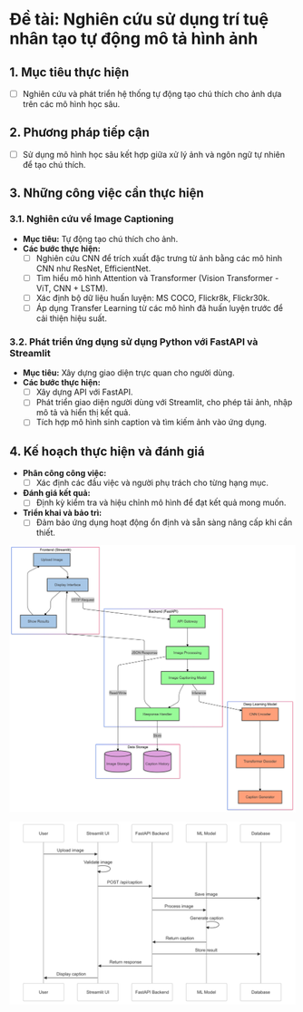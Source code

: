# Đề tài: Nghiên cứu sử dụng trí tuệ nhân tạo tự động mô tả hình ảnh

## 1. Mục tiêu thực hiện
- [ ] Nghiên cứu và phát triển hệ thống tự động tạo chú thích cho ảnh dựa trên các mô hình học sâu.

## 2. Phương pháp tiếp cận
- [ ] Sử dụng mô hình học sâu kết hợp giữa xử lý ảnh và ngôn ngữ tự nhiên để tạo chú thích.

## 3. Những công việc cần thực hiện

### 3.1. Nghiên cứu về Image Captioning
   - **Mục tiêu:** Tự động tạo chú thích cho ảnh.
   - **Các bước thực hiện:**
     - [ ] Nghiên cứu CNN để trích xuất đặc trưng từ ảnh bằng các mô hình CNN như ResNet, EfficientNet.
     - [ ] Tìm hiểu mô hình Attention và Transformer (Vision Transformer - ViT, CNN + LSTM).
     - [ ] Xác định bộ dữ liệu huấn luyện: MS COCO, Flickr8k, Flickr30k.
     - [ ] Áp dụng Transfer Learning từ các mô hình đã huấn luyện trước để cải thiện hiệu suất.

### 3.2. Phát triển ứng dụng sử dụng Python với FastAPI và Streamlit
   - **Mục tiêu:** Xây dựng giao diện trực quan cho người dùng.
   - **Các bước thực hiện:**
     - [ ] Xây dựng API với FastAPI.
     - [ ] Phát triển giao diện người dùng với Streamlit, cho phép tải ảnh, nhập mô tả và hiển thị kết quả.
     - [ ] Tích hợp mô hình sinh caption và tìm kiếm ảnh vào ứng dụng.

## 4. Kế hoạch thực hiện và đánh giá
- **Phân công công việc:** 
  - [ ] Xác định các đầu việc và người phụ trách cho từng hạng mục.
- **Đánh giá kết quả:** 
  - [ ] Định kỳ kiểm tra và hiệu chỉnh mô hình để đạt kết quả mong muốn.
- **Triển khai và bảo trì:** 
  - [ ] Đảm bảo ứng dụng hoạt động ổn định và sẵn sàng nâng cấp khi cần thiết.

![Sơ đồ kiến trúc hệ thống Image Captioning](image/DATN-001.png)

![Sequence Diagram của quá trình xử lý](image/DATN-002.png)
